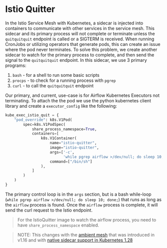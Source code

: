 # Istio Quitter

In the Istio Service Mesh with Kubernetes, a sidecar is injected into containers to communicate with other services in the service mesh.  This sidecar and its primary process will not complete or terminate unless the `quitquitquit` endpoint is called or a SIGTERM is received.  When running CronJobs or utilizing operators that generate pods, this can create an issue where the pod never terminates.  To solve this problem, we create another sidecar to watch for the primary process to complete, and then send the signal to the `quitquitquit` endpoint.  In this sidecar, we use 3 primary programs:

1. `bash` - for a shell to run some basic scripts
1. `procps` - to check for a running process with `pgrep`
1. `curl` - to call the `quitquitquit` endpoint

Our primary, and current, use-case is for Airflow Kubernetes Executors not terminating.  To attach the the pod we use the python kubernetes client library and create a `executor_config` like the following:

```python
kube_exec_istio_quit = {
    "pod_override": k8s.V1Pod(
        spec=k8s.V1PodSpec(
            share_process_namespace=True,
            containers=[
                k8s.V1Container(
                    name="istio-quitter",
                    image="istio-quitter",
                    args=['-c',
                          'while pgrep airflow >/dev/null; do sleep 10; done; curl -s -f -XPOST http://127.0.0.1:15020/quitquitquit;'],
                    command=["/bin/sh"]
                ),
            ]
        )
    )
}
```

The primary control loop is in the `args` section, but is a bash while-loop (`while pgrep airflow >/dev/null; do sleep 10; done;`) that runs as long as the `airflow` process is found. Once the `airflow` process is complete, it will send the curl request to the Istio endpoint.  

> For the IstioQuitter image to watch the airflow process, you need to have `share_process_namespace` enabled.

> NOTE: This changes with the [ambient mesh](https://istio.io/v1.16/blog/2022/introducing-ambient-mesh/) that was introduced in v1.16 and with [native sidecar support in Kubernetes 1.28](https://kubernetes.io/blog/2023/08/25/native-sidecar-containers/)
